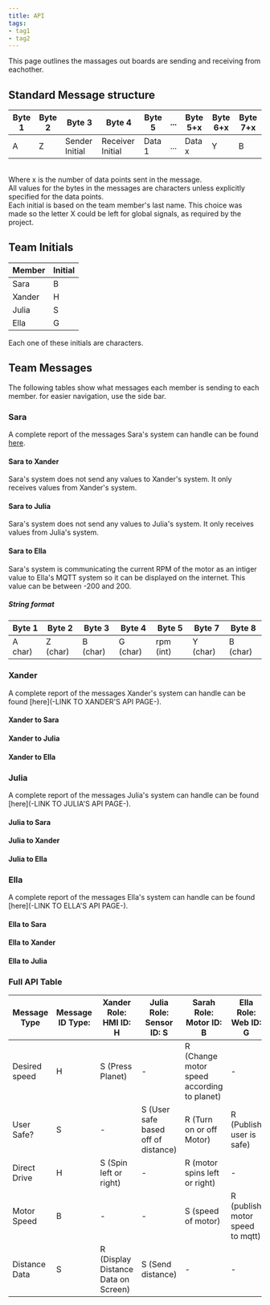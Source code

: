 ```yaml
---
title: API
tags:
- tag1
- tag2
---
```

This page outlines the massages out boards are sending and receiving from eachother.
## Standard Message structure
Byte 1|Byte 2|Byte 3|Byte 4|Byte 5|...|Byte 5+x|Byte 6+x|Byte 7+x|
------|------|------|------|------|------|---|------|------|
A|Z|Sender Initial|Receiver Initial|Data 1|...|Data x|Y|B|

 <br>
Where x is the number of data points sent in the message.<br>
All values for the bytes in the messages are characters unless explicitly specified for the data points.
<br>
Each initial is based on the team member's last name. This choice was made so the letter X could be left for global signals, as required by the project.<br>

## Team Initials
Member|Initial|
------|-------|
Sara|B|
Xander|H|
Julia|S|
Ella|G|

Each one of these initials are characters.

## Team Messages
The following tables show what messages each member is sending to each member. for easier navigation, use the side bar.
### Sara
A complete report of the messages Sara's system can handle can be found [here](https://sarabohart.github.io/api/).
#### Sara to Xander
Sara's system does not send any values to Xander's system. It only receives values from Xander's system.
#### Sara to Julia
Sara's system does not send any values to Julia's system. It only receives values from Julia's system.
#### Sara to Ella
Sara's system is communicating the current RPM of the motor as an intiger value to Ella's MQTT system so it can be displayed on the internet. This value can be between -200 and 200.
##### String format
Byte 1|Byte 2|Byte 3|Byte 4|Byte 5|Byte 7|Byte 8|
------|------|------|------|------|------|------|
A char)|Z (char)|B (char)|G (char)|rpm (int)|Y (char)|B (char)|

### Xander
A complete report of the messages Xander's system can handle can be found [here](-LINK TO XANDER'S API PAGE-).
#### Xander to Sara
#### Xander to Julia
#### Xander to Ella

### Julia
A complete report of the messages Julia's system can handle can be found [here](-LINK TO JULIA'S API PAGE-).
#### Julia to Sara
#### Julia to Xander
#### Julia to Ella

### Ella
A complete report of the messages Ella's system can handle can be found [here](-LINK TO ELLA'S API PAGE-).
#### Ella to Sara
#### Ella to Xander
#### Ella to Julia

### Full API Table

Message Type|Message ID Type:|Xander Role: HMI ID: H|Julia Role: Sensor ID: S|Sarah Role: Motor ID: B|Ella Role: Web ID: G|
------|------|------|------|------|------|
Desired speed|H|S (Press Planet)|-|R (Change motor speed according to planet)|-|
User Safe?|S|-|S (User safe based off of distance)|R (Turn on or off Motor)|R (Publish user is safe)|
Direct Drive|H|S (Spin left or right)|-|R (motor spins left or right)|-|
Motor Speed|B|-|-|S (speed of motor)|R (publish motor speed to mqtt)|
Distance Data|S|R (Display Distance Data on Screen)|S (Send distance)|-|-|